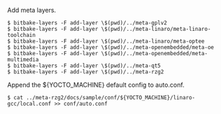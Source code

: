 Add meta layers.

```
$ bitbake-layers -F add-layer \$(pwd)/../meta-gplv2
$ bitbake-layers -F add-layer \$(pwd)/../meta-linaro/meta-linaro-toolchain
$ bitbake-layers -F add-layer \$(pwd)/../meta-linaro/meta-optee
$ bitbake-layers -F add-layer \$(pwd)/../meta-openembedded/meta-oe
$ bitbake-layers -F add-layer \$(pwd)/../meta-openembedded/meta-multimedia
$ bitbake-layers -F add-layer \$(pwd)/../meta-qt5
$ bitbake-layers -F add-layer \$(pwd)/../meta-rzg2
```

Append the ${YOCTO_MACHINE} default config to auto.conf.

```
$ cat ../meta-rzg2/docs/sample/conf/${YOCTO_MACHINE}/linaro-gcc/local.conf >> conf/auto.conf
```
